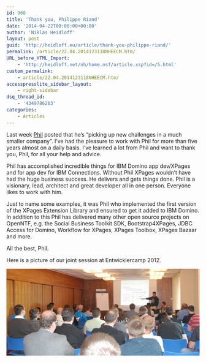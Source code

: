 ```yaml
---
id: 960
title: 'Thank you, Philippe Riand'
date: '2014-04-22T00:00:00+00:00'
author: 'Niklas Heidloff'
layout: post
guid: 'http://heidloff.eu/article/thank-you-philippe-riand/'
permalink: /article/22.04.2014123118NHEECM.htm/
URL_before_HTML_Import:
    - 'http://heidloff.net/nh/home.nsf/article.xsp?id=/5.html'
custom_permalink:
    - article/22.04.2014123118NHEECM.htm/
accesspresslite_sidebar_layout:
    - right-sidebar
dsq_thread_id:
    - '4349786263'
categories:
    - Articles
---
```


 Last week [Phil](https://twitter.com/philriand) posted that he’s “picking up new challenges in a much smaller company”. I’ve had the pleasure to work with Phil for more than five years almost on a daily basis. I’ve learned a lot from Phil and want to thank you, Phil, for all your help and advice.

 Phil has accomplished incredible things for IBM Domino app dev/XPages and for app dev for IBM Connections. Without Phil XPages wouldn’t have had the huge business success. He delivers and gets things done. Phil is a visionary, lead, architect and great developer all in one person. Everyone likes to work with him.

 Just to name some examples, it was Phil who implemented the first version of the XPages Extension Library and ensured to get it added to IBM Domino. In addition to this Phil has delivered many other open source projects on OpenNTF, e.g. the Social Business Toolkit SDK, Bootstrap4XPages, JDBC Access for Domino, Workflow for XPages, XPages Toolbox, XPages Bazaar and more.

 All the best, Phil.

 Here is a picture of our joint session at Entwicklercamp 2012.

![image](/assets/img/2014/04/phil.jpg)